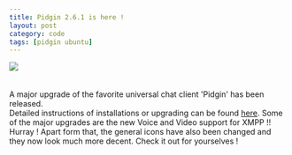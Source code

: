 ```yaml
---
title: Pidgin 2.6.1 is here !
layout: post
category: code
tags: [pidgin ubuntu]
---
```


[![](http://1.bp.blogspot.com/_w1ysKIz-K98/SpQILvYUghI/AAAAAAAACZM/AiyyAH6WWl4/s200/Screenshot-About+Pidgin.png)](http://1.bp.blogspot.com/_w1ysKIz-K98/SpQILvYUghI/AAAAAAAACZM/AiyyAH6WWl4/s1600-h/Screenshot-About+Pidgin.png)\
\
\
A major upgrade of the favorite universal chat client 'Pidgin' has been
released.\
Detailed instructions of installations or upgrading can be found
[here](http://ubuntumanual.org/posts/240/install-or-upgrade-to-pidgin-2-6-1-in-ubuntu-jaunty-intrepid-hardy-the-easy-way).
Some of the major upgrades are the new Voice and Video support for XMPP
!! Hurray ! Apart form that, the general icons have also been changed
and they now look much more decent. Check it out for yourselves !
